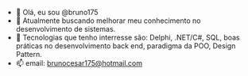 - 👋 Olá, eu sou @bruno175
- 👀 Atualmente buscando melhorar meu conhecimento no desenvolvimento de sistemas.
- 🌱 Tecnologias que tenho interresse são: Delphi, .NET/C#, SQL, boas práticas no desenvolvimento back end, paradigma da POO, Design Pattern.
- 📫 email: brunocesar175@hotmail.com

<!---
bruno175/bruno175 is a ✨ special ✨ repository because its `README.md` (this file) appears on your GitHub profile.
You can click the Preview link to take a look at your changes.
--->
